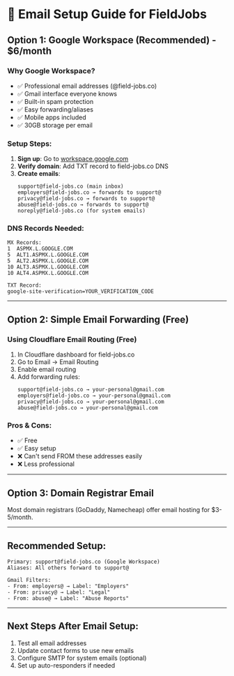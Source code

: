 # 📧 Email Setup Guide for FieldJobs

## **Option 1: Google Workspace (Recommended) - $6/month**

### **Why Google Workspace?**
- ✅ Professional email addresses (@field-jobs.co)
- ✅ Gmail interface everyone knows
- ✅ Built-in spam protection
- ✅ Easy forwarding/aliases
- ✅ Mobile apps included
- ✅ 30GB storage per email

### **Setup Steps:**
1. **Sign up**: Go to [workspace.google.com](https://workspace.google.com)
2. **Verify domain**: Add TXT record to field-jobs.co DNS
3. **Create emails**:
   ```
   support@field-jobs.co (main inbox)
   employers@field-jobs.co → forwards to support@
   privacy@field-jobs.co → forwards to support@
   abuse@field-jobs.co → forwards to support@
   noreply@field-jobs.co (for system emails)
   ```

### **DNS Records Needed:**
```
MX Records:
1  ASPMX.L.GOOGLE.COM
5  ALT1.ASPMX.L.GOOGLE.COM
5  ALT2.ASPMX.L.GOOGLE.COM
10 ALT3.ASPMX.L.GOOGLE.COM
10 ALT4.ASPMX.L.GOOGLE.COM

TXT Record:
google-site-verification=YOUR_VERIFICATION_CODE
```

---

## **Option 2: Simple Email Forwarding (Free)**

### **Using Cloudflare Email Routing (Free)**
1. In Cloudflare dashboard for field-jobs.co
2. Go to Email → Email Routing
3. Enable email routing
4. Add forwarding rules:
   ```
   support@field-jobs.co → your-personal@gmail.com
   employers@field-jobs.co → your-personal@gmail.com
   privacy@field-jobs.co → your-personal@gmail.com
   abuse@field-jobs.co → your-personal@gmail.com
   ```

### **Pros & Cons:**
- ✅ Free
- ✅ Easy setup
- ❌ Can't send FROM these addresses easily
- ❌ Less professional

---

## **Option 3: Domain Registrar Email**

Most domain registrars (GoDaddy, Namecheap) offer email hosting for $3-5/month.

---

## **Recommended Setup:**

```
Primary: support@field-jobs.co (Google Workspace)
Aliases: All others forward to support@

Gmail Filters:
- From: employers@ → Label: "Employers"
- From: privacy@ → Label: "Legal"  
- From: abuse@ → Label: "Abuse Reports"
```

---

## **Next Steps After Email Setup:**

1. Test all email addresses
2. Update contact forms to use new emails
3. Configure SMTP for system emails (optional)
4. Set up auto-responders if needed
